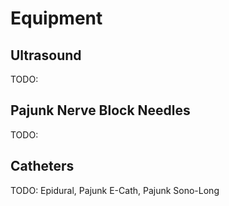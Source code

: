 # Equipment

## Ultrasound

TODO:

## Pajunk Nerve Block Needles

TODO:

## Catheters

TODO:
Epidural, Pajunk E-Cath, Pajunk Sono-Long
